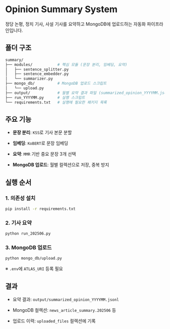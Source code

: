 # Opinion Summary System
정당 논평, 정치 기사, 사설 기사를 요약하고 MongoDB에 업로드하는 자동화 파이프라인입니다.

## 폴더 구조
```bash
summary/
├── modules/           # 핵심 모듈 (문장 분리, 임베딩, 요약)
│   ├── sentence_splitter.py
│   ├── sentence_embedder.py
│   └── summarizer.py
├── mongo_db/          # MongoDB 업로드 스크립트
│   └── upload.py
├── output/            # 월별 요약 결과 파일 (summarized_opinion_YYYYMM.jsonl)
├── run_YYYYMM.py      # 실행 스크립트
└── requirements.txt   # 실행에 필요한 패키지 목록
```

## 주요 기능
- **문장 분리**: `KSS`로 기사 본문 분할

- **임베딩**: `KoBERT`로 문장 임베딩

- **요약**: `MMR` 기반 중요 문장 3개 선택

- **MongoDB 업로드**: 월별 컬렉션으로 저장, 중복 방지

## 실행 순서
### 1. 의존성 설치

```bash
pip install -r requirements.txt
```

### 2. 기사 요약

```bash
python run_202506.py
```

### 3. MongoDB 업로드

```bash
python mongo_db/upload.py
```

※ `.env`에 `ATLAS_URI` 등록 필요

## 결과
- 요약 결과: `output/summarized_opinion_YYYYMM.jsonl`

- MongoDB 컬렉션: `news_article_summary.202506` 등

- 업로드 이력: `uploaded_files` 컬렉션에 기록

